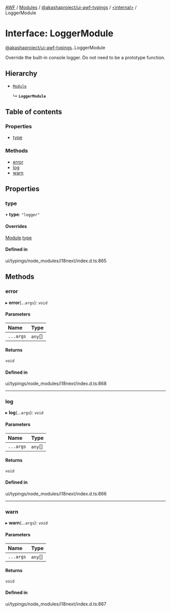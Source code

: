 [AWF](../README.md) / [Modules](../modules.md) / [@akashaproject/ui-awf-typings](../modules/akashaproject_ui_awf_typings.md) / [<internal\>](../modules/akashaproject_ui_awf_typings._internal_.md) / LoggerModule

# Interface: LoggerModule

[@akashaproject/ui-awf-typings](../modules/akashaproject_ui_awf_typings.md).[<internal>](../modules/akashaproject_ui_awf_typings._internal_.md).LoggerModule

Override the built-in console logger.
Do not need to be a prototype function.

## Hierarchy

- [`Module`](akashaproject_ui_awf_typings._internal_.Module.md)

  ↳ **`LoggerModule`**

## Table of contents

### Properties

- [type](akashaproject_ui_awf_typings._internal_.LoggerModule.md#type)

### Methods

- [error](akashaproject_ui_awf_typings._internal_.LoggerModule.md#error)
- [log](akashaproject_ui_awf_typings._internal_.LoggerModule.md#log)
- [warn](akashaproject_ui_awf_typings._internal_.LoggerModule.md#warn)

## Properties

### type

• **type**: ``"logger"``

#### Overrides

[Module](akashaproject_ui_awf_typings._internal_.Module.md).[type](akashaproject_ui_awf_typings._internal_.Module.md#type)

#### Defined in

ui/typings/node_modules/i18next/index.d.ts:865

## Methods

### error

▸ **error**(...`args`): `void`

#### Parameters

| Name | Type |
| :------ | :------ |
| `...args` | `any`[] |

#### Returns

`void`

#### Defined in

ui/typings/node_modules/i18next/index.d.ts:868

___

### log

▸ **log**(...`args`): `void`

#### Parameters

| Name | Type |
| :------ | :------ |
| `...args` | `any`[] |

#### Returns

`void`

#### Defined in

ui/typings/node_modules/i18next/index.d.ts:866

___

### warn

▸ **warn**(...`args`): `void`

#### Parameters

| Name | Type |
| :------ | :------ |
| `...args` | `any`[] |

#### Returns

`void`

#### Defined in

ui/typings/node_modules/i18next/index.d.ts:867
